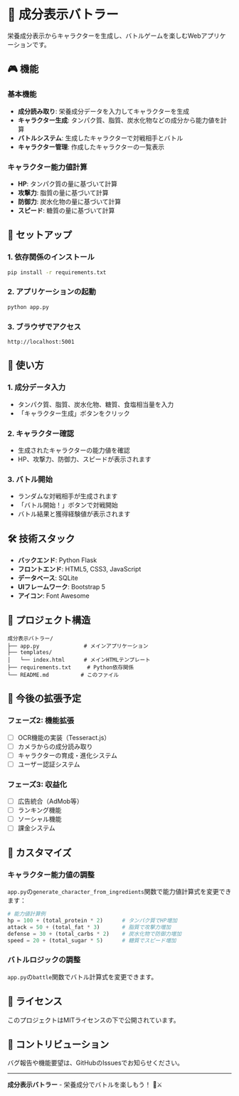 # 🥗 成分表示バトラー

栄養成分表示からキャラクターを生成し、バトルゲームを楽しむWebアプリケーションです。

## 🎮 機能

### 基本機能
- **成分読み取り**: 栄養成分データを入力してキャラクターを生成
- **キャラクター生成**: タンパク質、脂質、炭水化物などの成分から能力値を計算
- **バトルシステム**: 生成したキャラクターで対戦相手とバトル
- **キャラクター管理**: 作成したキャラクターの一覧表示

### キャラクター能力値計算
- **HP**: タンパク質の量に基づいて計算
- **攻撃力**: 脂質の量に基づいて計算  
- **防御力**: 炭水化物の量に基づいて計算
- **スピード**: 糖質の量に基づいて計算

## 🚀 セットアップ

### 1. 依存関係のインストール
```bash
pip install -r requirements.txt
```

### 2. アプリケーションの起動
```bash
python app.py
```

### 3. ブラウザでアクセス
```
http://localhost:5001
```

## 🎯 使い方

### 1. 成分データ入力
- タンパク質、脂質、炭水化物、糖質、食塩相当量を入力
- 「キャラクター生成」ボタンをクリック

### 2. キャラクター確認
- 生成されたキャラクターの能力値を確認
- HP、攻撃力、防御力、スピードが表示されます

### 3. バトル開始
- ランダムな対戦相手が生成されます
- 「バトル開始！」ボタンで対戦開始
- バトル結果と獲得経験値が表示されます

## 🛠️ 技術スタック

- **バックエンド**: Python Flask
- **フロントエンド**: HTML5, CSS3, JavaScript
- **データベース**: SQLite
- **UIフレームワーク**: Bootstrap 5
- **アイコン**: Font Awesome

## 📁 プロジェクト構造

```
成分表示バトラー/
├── app.py              # メインアプリケーション
├── templates/
│   └── index.html      # メインHTMLテンプレート
├── requirements.txt     # Python依存関係
└── README.md          # このファイル
```

## 🔮 今後の拡張予定

### フェーズ2: 機能拡張
- [ ] OCR機能の実装（Tesseract.js）
- [ ] カメラからの成分読み取り
- [ ] キャラクターの育成・進化システム
- [ ] ユーザー認証システム

### フェーズ3: 収益化
- [ ] 広告統合（AdMob等）
- [ ] ランキング機能
- [ ] ソーシャル機能
- [ ] 課金システム

## 🎨 カスタマイズ

### キャラクター能力値の調整
`app.py`の`generate_character_from_ingredients`関数で能力値計算式を変更できます：

```python
# 能力値計算例
hp = 100 + (total_protein * 2)      # タンパク質でHP増加
attack = 50 + (total_fat * 3)       # 脂質で攻撃力増加
defense = 30 + (total_carbs * 2)    # 炭水化物で防御力増加
speed = 20 + (total_sugar * 5)      # 糖質でスピード増加
```

### バトルロジックの調整
`app.py`の`battle`関数でバトル計算式を変更できます。

## 📝 ライセンス

このプロジェクトはMITライセンスの下で公開されています。

## 🤝 コントリビューション

バグ報告や機能要望は、GitHubのIssuesでお知らせください。

---

**成分表示バトラー** - 栄養成分でバトルを楽しもう！ 🥗⚔️ 